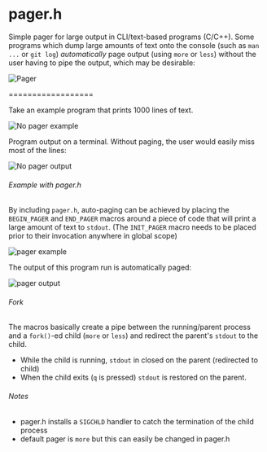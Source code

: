 pager.h
=======

Simple pager for large output in CLI/text-based programs (C/C++).  Some programs which dump large amounts of text onto the console (such as `man ...` or `git log`) *automatically* page output (using `more` or `less`) without the user having to pipe the output, which may be desirable:

![Pager](http://forhadahmed.net/github/pager-example.png)

==================

Take an example program that prints 1000 lines of text.  

![No pager example](http://forhadahmed.net/github/no-pager-code2.png)

Program output on a terminal. Without paging, the user would easily miss most of the lines:

![No pager output](http://forhadahmed.net/github/no-pager-output.png)

###### Example with pager.h

By including `pager.h`, auto-paging can be achieved by placing the `BEGIN_PAGER` and `END_PAGER` macros around a piece of code that will print a large amount of text to `stdout`. (The `INIT_PAGER` macro needs to be placed prior to their invocation anywhere in global scope)

![pager example](http://forhadahmed.net/github/pager-code2.png)

The output of this program run is automatically paged:

![pager output](http://forhadahmed.net/github/pager-output.png)

###### Fork

The macros basically create a pipe between the running/parent process and a `fork()`-ed child (`more` or `less`) and redirect the parent's `stdout` to the child.  

* While the child is running, `stdout` in closed on the parent (redirected to child)
* When the child exits (`q` is pressed) `stdout` is restored on the parent.


###### Notes

* pager.h installs a `SIGCHLD` handler to catch the termination of the child process
* default pager is `more` but this can easily be changed in pager.h

